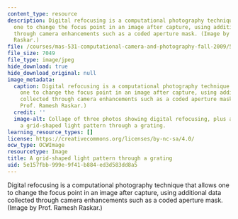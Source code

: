 ```yaml
---
content_type: resource
description: Digital refocusing is a computational photography technique that allows
  one to change the focus point in an image after capture, using additional data collected
  through camera enhancements such as a coded aperture mask. (Image by Prof. Ramesh
  Raskar.)
file: /courses/mas-531-computational-camera-and-photography-fall-2009/5e157fbb999e9f41b884ed3d583dd8a5_mas-531f09-th.jpg
file_size: 7049
file_type: image/jpeg
hide_download: true
hide_download_original: null
image_metadata:
  caption: Digital refocusing is a computational photography technique that allows
    one to change the focus point in an image after capture, using additional data
    collected through camera enhancements such as a coded aperture mask. (Image by
    Prof. Ramesh Raskar.)
  credit: ''
  image-alt: Collage of three photos showing digital refocusing, plus a photo showing
    a grid-shaped light pattern through a grating.
learning_resource_types: []
license: https://creativecommons.org/licenses/by-nc-sa/4.0/
ocw_type: OCWImage
resourcetype: Image
title: A grid-shaped light pattern through a grating
uid: 5e157fbb-999e-9f41-b884-ed3d583dd8a5
---
```

Digital refocusing is a computational photography technique that allows one to change the focus point in an image after capture, using additional data collected through camera enhancements such as a coded aperture mask. (Image by Prof. Ramesh Raskar.)